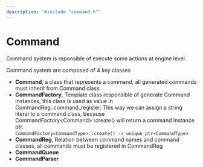 ```yaml
---
description: '#include "command.h"'
---
```


# Command

Command system is reponsible of execute some actions at engine level.

Command system are composed of 4 key classes

* **Command**, a class that represents a command, all generated commands must inherit from Command class.
* **CommandFactory**, Template class responsible of generate Command instances, this class is used as value in CommandReg::command\_register. This way we can assign a string literal to a command class, because CommandFactory\<Command>::create() will return a command instance ptr.\
  `CommandFactory<CommandType>::create() -> unique_ptr<CommandType>`
* **CommandReg**, Relation between command names and command classes, all commands must be registered in CommandReg
* **CommandQueue**
* **CommandParser**
